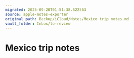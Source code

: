 ```yaml
---
migrated: 2025-09-20T01:51:38.522563
source: apple-notes-exporter
original_path: Backup/iCloud/Notes/Mexico trip notes.md
vault_folder: Inbox/to-review
---
```

# Mexico trip notes

